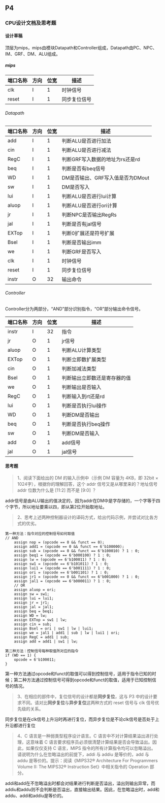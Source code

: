 ## P4

### CPU设计文档及思考题

#### 设计草稿

顶层为mips，mips由模块Datapath和Controller组成，Datapath由PC、NPC、IM、GRF、DM、ALU组成。

##### mips

| 端口名称 | 方向 | 位宽 | 描述         |
| -------- | ---- | ---- | ------------ |
| clk      | I    | 1    | 时钟信号     |
| reset    | I    | 1    | 同步复位信号 |

###### Datapath

| 端口名称 | 方向 | 位宽 | 描述                             |
| -------- | ---- | ---- | -------------------------------- |
| add      | I    | 1    | 判断ALU是否进行加法              |
| cin      | I    | 1    | 判断ALU是否进行减法              |
| RegC     | I    | 1    | 判断GRF写入数据的地址为rs还是rd  |
| beq      | I    | 1    | 判断是否有beq信号                |
| WD       | I    | 1    | DM是否输出、GRF写入值是否为DMout |
| sw       | I    | 1    | DM是否写入                       |
| lui      | I    | 1    | 判断ALU是否进行lui计算           |
| aluop    | I    | 1    | 判断ALU是否进行ori计算           |
| jr       | I    | 1    | 判断NPC是否输出RegRs             |
| jal      | I    | 1    | 判断是否有jal信号                |
| EXTop    | I    | 1    | 判断0扩展还是符号扩展            |
| Bsel     | I    | 1    | 判断是否输出imm                  |
| we       | I    | 1    | 判断GRF是否写入                  |
| clk      | I    | 1    | 时钟信号                         |
| reset    | I    | 1    | 同步复位信号                     |
| instr    | O    | 32   | 输出命令                         |

###### Controller

Controller分为两部分，“AND”部分识别指令，“OR”部分输出命令信号。

| 端口名称 | 方向 | 位宽 | 描述                         |
| -------- | ---- | ---- | ---------------------------- |
| instr    | I    | 32   | 指令                         |
| jr       | O    | 1    | jr信号                       |
| aluop    | O    | 1    | 判断ALU计算类型              |
| EXTop    | O    | 1    | 判断立即数扩展类型           |
| cin      | O    | 1    | 判断加减法类型               |
| Bsel     | O    | 1    | 判断输出立即数还是寄存器的值 |
| we       | O    | 1    | 判断输出是否输入             |
| RegC     | O    | 1    | 判断输入到rt还是rd           |
| lui      | O    | 1    | 判断是否执行lui操作          |
| WD       | O    | 1    | 判断DM是否输出               |
| beq      | O    | 1    | 判断是否执行beq操作          |
| sw       | O    | 1    | 判断DM是否输入               |
| add      | O    | 1    | add信号                      |
| jal      | O    | 1    | jal信号                      |

#### 思考题

> 1、阅读下面给出的 DM 的输入示例中（示例 DM 容量为 4KB，即 32bit × 1024字），根据你的理解回答，这个 addr 信号又是从哪里来的？地址信号 addr 位数为什么是 [11:2] 而不是 [9:0] ？

addr信号是由ALU输出的值决定的，因为addr在DM中是字存储的，一个字等于四个字节，所以地址要乘以四，即从第2位开始取地址。

> 2、思考上述两种控制器设计的译码方式，给出代码示例，并尝试对比各方式的优劣。

```
第一种方法：指令对应的控制信号如何取值
// AND
	assign nop = (opcode == 0 && funct == 0);
	assign add1 = (opcode == 0 && funct == 6'b100000);
	assign sub = (opcode == 0 && funct == 6'b100010) ? 1 : 0;
	assign beq1 = (opcode == 6'b000100) ? 1 : 0;
	assign lw = (opcode == 6'b100011) ? 1 : 0;
	assign sw1 = (opcode == 6'b101011) ? 1 : 0;
	assign lui1 = (opcode == 6'b001111) ? 1 : 0;
	assign ori = (opcode == 6'b001101) ? 1 : 0;
	assign jr1 = (opcode == 0 && funct == 6'b001000) ? 1 : 0;
	assign jal1 = (opcode == 6'b000011) ? 1 : 0;
	// OR
	assign aluop = ori;
	assign sw = sw1;
	assign lui = lui1;
	assign jr = jr1;
	assign jal = jal1;
	assign beq = beq1;
	assign WD = lw;
	assign EXTop = sw1 | lw;
	assign cin = sub;
	assign Bsel = ori | sw1 | lw | lui1;
	assign we = jal1 | add1 | sub | lw | lui1 | ori;
	assign RegC = add1 | sub;
	assign add = add1 | sw1 | lw;
```

```
第二种方法：控制信号每种取值所对应的指令
if (WD == 1) {
	opcode = 6'b100011;
}
```

第一种方法通过opcode和funct的取值可以得到控制信号，适用于指令已知的时候；第二种方法通过控制信号可得到opcode和funct的取值，适用于已知控制信号的情况。

> 3、在相应的部件中，复位信号的设计都是**同步复位**，这与 P3 中的设计要求不同。请对比**同步复位**与**异步复位**这两种方式的 reset 信号与 clk 信号优先级的关系。

同步复位是在clk信号上升沿时再进行复位，而异步复位是不论clk信号是否处于上升沿都进行复位

> 4、C 语言是一种弱类型程序设计语言。C 语言中不对计算结果溢出进行处理，这意味着 C 语言要求程序员必须很清楚计算结果是否会导致溢出。因此，如果仅仅支持 C 语言，MIPS 指令的所有计算指令均可以忽略溢出。 请说明为什么在忽略溢出的前提下，addi 与 addiu 是等价的，add 与 addu 是等价的。提示：阅读《MIPS32® Architecture For Programmers Volume II: The MIPS32® Instruction Set》中相关指令的 Operation 部分。

addi和add在不忽略溢出时都会对结果进行判断是否溢出，溢出则输出异常，而addiu和addu则不会判断是否溢出，直接输出结果。因此，在忽略溢出时，add和addu、addi和addiu是等价的。